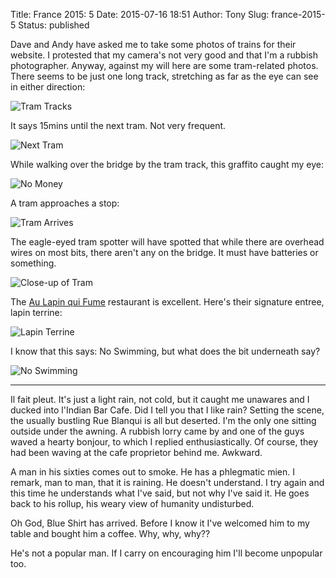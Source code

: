 Title: France 2015: 5
Date: 2015-07-16 18:51
Author: Tony
Slug: france-2015-5
Status: published

Dave and Andy have asked me to take some photos of trains for their website. I protested that my camera's not very good and that I'm a rubbish photographer. Anyway, against my will here are some tram-related photos. There seems to be just one long track, stretching as far as the eye can see in either direction:  
  
![Tram Tracks]({static}/images/2015/IMG_20150714_115703.jpg)

It says 15mins until the next tram. Not very frequent.  
  
![Next Tram]({static}/images/2015/IMG_20150714_115830.jpg)

While walking over the bridge by the tram track, this graffito caught my eye:  
  
![No Money]({static}/images/2015/IMG_20150714_120306.jpg)

A tram approaches a stop:  
  
![Tram Arrives]({static}/images/2015/IMG_20150714_120747.jpg)

The eagle-eyed tram spotter will have spotted that while there are overhead wires on most bits, there aren't any on the bridge. It must have batteries or something.  
  
![Close-up of Tram]({static}/images/2015/IMG_20150714_120804.jpg)

The [Au Lapin qui Fume](http://www.aulapinquifume.fr/) restaurant is excellent. Here's their signature entree, lapin terrine:  
  
![Lapin Terrine]({static}/images/2015/IMG_20150715_133440.jpg)

I know that this says: No Swimming, but what does the bit underneath say?  
  
![No Swimming]({static}/images/2015/IMG_20150716_121639.jpg)

------------------------------------------------------------------------

Il fait pleut. It's just a light rain, not cold, but it caught me unawares and I ducked into l'Indian Bar Cafe. Did I tell you that I like rain? Setting the scene, the usually bustling Rue Blanqui is all but deserted. I'm the only one sitting outside under the awning. A rubbish lorry came by and one of the guys waved a hearty bonjour, to which I replied enthusiastically. Of course, they had been waving at the cafe proprietor behind me. Awkward.  
  
A man in his sixties comes out to smoke. He has a phlegmatic mien. I remark, man to man, that it is raining. He doesn't understand. I try again and this time he understands what I've said, but not why I've said it. He goes back to his rollup, his weary view of humanity undisturbed.  
  
Oh God, Blue Shirt has arrived. Before I know it I've welcomed him to my table and bought him a coffee. Why, why, why??  
  
He's not a popular man. If I carry on encouraging him I'll become unpopular too.
